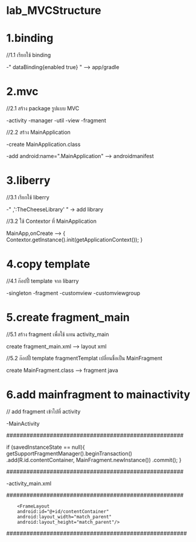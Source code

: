 # lab_MVCStructure

# 1.binding

//1.1 เรียกใช้ binding

-" dataBinding{enabled true} " --> app/gradle

# 2.mvc

//2.1 สร้าง package รูปแบบ MVC

-activity -manager -util -view -fragment

//2.2 สร้าง MainApplication

-create MainApplication.class

-add android:name=".MainApplication" --> androidmanifest

# 3.liberry

//3.1 เรียกใช้ liberry

-" ,':TheCheeseLibrary' " -> add library

//3.2 ใช้ Contextor ที่ MainApplication

MainApp,onCreate --> { Contextor.getInstance().init(getApplicationContext()); }
# 4.copy template

//4.1 ก๊อปปี้ template จาก libarry

-singleton -fragment -customview -customviewgroup

# 5.create fragment_main

//5.1 สร้าง fragment เพื่อใช้ แทน activity_main

create fragment_main.xml --> layout xml

//5.2 ก๊อปปี้ template fragmentTemplat เปลี่ยนชื่อเป็น MainFragment

create MainFragment.class --> fragment java

# 6.add mainfragment to mainactivity

// add fragment เข้าไปที่ activity

-MainActivity

#####################################################

if (savedInstanceState == null){ getSupportFragmentManager().beginTransaction() 
.add(R.id.contentContainer, MainFragment.newInstance()) 
.commit(); }

#####################################################

-activity_main.xml

#####################################################

        <FrameLayout
        android:id="@+id/contentContainer"
        android:layout_width="match_parent"
        android:layout_height="match_parent"/>
        
 ######################################################

        

